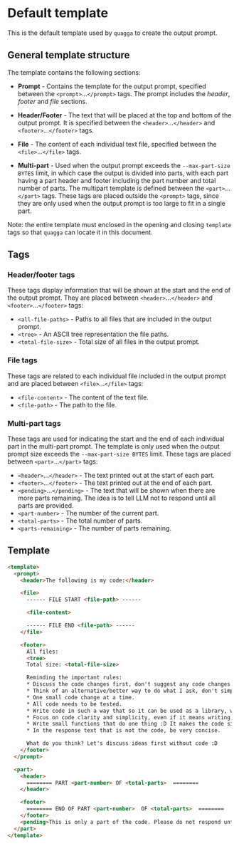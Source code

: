 # Default template

This is the default template used by `quagga` to create the output prompt.

## General template structure

The template contains the following sections:

* **Prompt** - Contains the template for the output prompt, specified between the `<prompt>`...`</prompt>` tags. The prompt includes the *header*, *footer* and *file* sections.

* **Header/Footer** - The text that will be placed at the top and bottom of the output prompt. It is specified between the `<header>`...`</header>` and `<footer>`...`</footer>` tags.

* **File** - The content of each individual text file, specified between the `<file>`...`</file>` tags.

* **Multi-part** - Used when the output prompt exceeds the `--max-part-size BYTES` limit, in which case the output is divided into parts, with each part having a part header and footer including the part number and total number of parts. The multipart template is defined between the `<part>`...`</part>` tags. These tags are placed outside the `<prompt>` tags, since they are only used when the output prompt is too large to fit in a single part.

Note: the entire template must enclosed in the opening and closing `template` tags so that `quagga` can locate it in this document.

## Tags

### Header/footer tags

These tags display information that will be shown at the start and the end of the output prompt. They are placed between `<header>`...`</header>` and `<footer>`...`</footer>` tags:

* `<all-file-paths>` - Paths to all files that are included in the output prompt.
* `<tree>` - An ASCII tree representation the file paths.
* `<total-file-size>` - Total size of all files in the output prompt.


### File tags

These tags are related to each individual file included in the output prompt and are placed between `<file>`...`</file>` tags:

* `<file-content>` - The content of the text file.
* `<file-path>` - The path to the file.


### Multi-part tags

These tags are used for indicating the start and the end of each individual part in the multi-part prompt. The template is only used when the output prompt size exceeds the `--max-part-size BYTES` limit. These tags are placed between `<part>`...`</part>` tags:

* `<header>`...`</header>` - The text printed out at the start of each part.
* `<footer>`...`</footer>` - The text printed out at the end of each part.
* `<pending>`...`</pending>` - The text that will be shown when there are more parts remaining. The idea is to tell LLM not to respond until all parts are provided.
* `<part-number>` - The number of the current part.
* `<total-parts>` - The total number of parts.
* `<parts-remaining>` - The number of parts remaining.


## Template

```html
<template>
  <prompt>
    <header>The following is my code:</header>

    <file>
      ------ FILE START <file-path> ------

      <file-content>

      ------ FILE END <file-path> ------
    </file>

    <footer>
      All files:
      <tree>
      Total size: <total-file-size>

      Reminding the important rules:
      * Discuss the code changes first, don't suggest any code changes before we agreed on the approach.
      * Think of an alternative/better way to do what I ask, don't simply follow my instructions.
      * One small code change at a time.
      * All code needs to be tested.
      * Write code in such a way that so it can be used as a library, which also means it needs proper comments and documentation.
      * Focus on code clarity and simplicity, even if it means writing more code (i.e. don't try to be smart or elegant D:).
      * Write small functions that do one thing :D It makes the code simpler and easier to test.
      * In the response text that is not the code, be very concise.

      What do you think? Let's discuss ideas first without code :D
    </footer>
  </prompt>

  <part>
    <header>
      ======== PART <part-number> OF <total-parts>  ========
    </header>

    <footer>
      ======== END OF PART <part-number>  OF <total-parts>  ========
    </footer>
    <pending>This is only a part of the code. Please do not respond until I provide all parts (<parts-remaining> remaining).</pending>
  </part>
</template>
```
